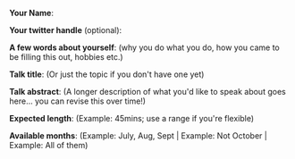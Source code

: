 **Your Name**:  

**Your twitter handle** (optional):

**A few words about yourself**: (why you do what you do, how you came to be filling this out, hobbies etc.)

**Talk title**: (Or just the topic if you don't have one yet)

**Talk abstract**: (A longer description of what you'd like to speak about goes here... you can revise this over time!)

**Expected length**: (Example: 45mins; use a range if you're flexible)

**Available months**: (Example: July, Aug, Sept | Example: Not October | Example: All of them)
